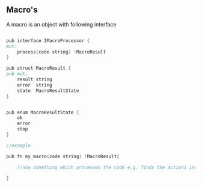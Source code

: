 ## Macro's

A macro is an object with following interface

```v

pub interface IMacroProcessor {
mut:
	process(code string) !MacroResult
}

pub struct MacroResult {
pub mut:
	result string
	error  string
	state  MacroResultState
}


pub enum MacroResultState {
	ok
	error
	stop
}

//example

pub fn my_macro(code string) !MacroResult{

    //now something which processes the code e.g. finds the actions inside

}


```
